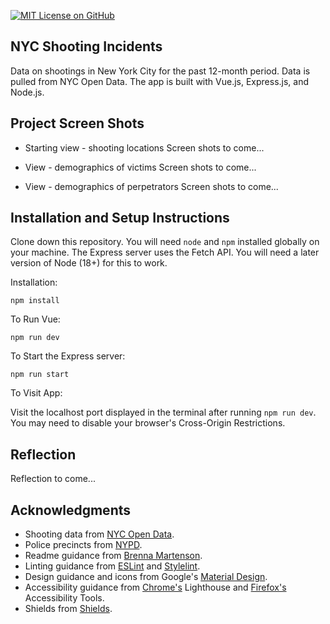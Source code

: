 [![MIT License on GitHub](https://img.shields.io/github/license/seankelliher/nyc-shooting-incidents?style=flat-square)](/LICENSE.txt)
## NYC Shooting Incidents

Data on shootings in New York City for the past 12-month period. Data is pulled from NYC Open Data. The app is built with Vue.js, Express.js, and Node.js. <!-- [View working component](https://nyc-shooting-incidents.herokuapp.com). It's on a Heroku "eco-dyno" and may take a few seconds to "wake up." -->

## Project Screen Shots

* Starting view - shooting locations
Screen shots to come...
<!-- ![screen shot of project](/screenshots/nyc-shooting-incidents-screenshot1.png?s=600) -->

* View - demographics of victims
Screen shots to come...
<!-- ![screen shot of project](/screenshots/nyc-shooting-incidents-screenshot2.png?s=600) -->

* View - demographics of perpetrators
Screen shots to come...
<!-- ![screen shot of project](/screenshots/nyc-shooting-incidents-screenshot3.png?s=600) -->

## Installation and Setup Instructions

Clone down this repository. You will need `node` and `npm` installed globally on your machine. The Express server uses the Fetch API. You will need a later version of Node (18+) for this to work. 

Installation:

`npm install`  

To Run Vue:  

`npm run dev`  

To Start the Express server:

`npm run start`  

To Visit App:

Visit the localhost port displayed in the terminal after running `npm run dev`. You may need to disable your browser's Cross-Origin Restrictions.

## Reflection

Reflection to come...

## Acknowledgments

* Shooting data from [NYC Open Data](https://data.cityofnewyork.us/Public-Safety/NYPD-Shooting-Incident-Data-Year-To-Date-/5ucz-vwe8).
* Police precincts from [NYPD](https://www.nyc.gov/site/nypd/bureaus/patrol/precincts-landing.page).
* Readme guidance from [Brenna Martenson](https://gist.github.com/martensonbj/6bf2ec2ed55f5be723415ea73c4557c4).
* Linting guidance from [ESLint](https://eslint.org) and [Stylelint](https://stylelint.io).
* Design guidance and icons from Google's [Material Design](https://material.io/design).
* Accessibility guidance from [Chrome's](https://www.google.com/chrome/) Lighthouse and [Firefox's](https://www.mozilla.org/en-US/firefox/new/) Accessibility Tools.
* Shields from [Shields](https://shields.io).
